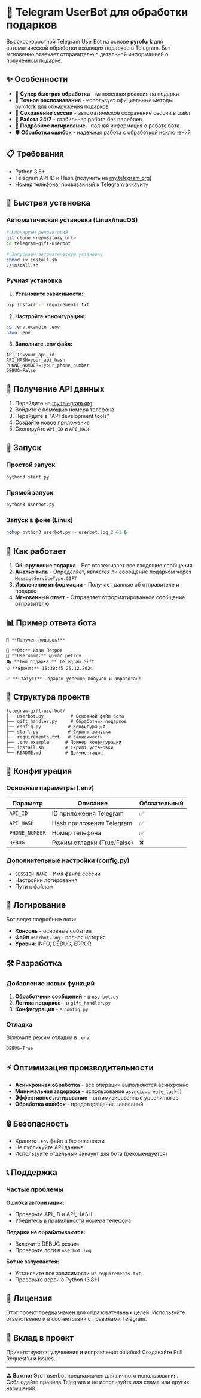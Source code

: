 # 🎁 Telegram UserBot для обработки подарков

Высокоскоростной Telegram UserBot на основе **pyrofork** для автоматической обработки входящих подарков в Telegram. Бот мгновенно отвечает отправителю с детальной информацией о полученном подарке.

## ✨ Особенности

- 🚀 **Супер быстрая обработка** - мгновенная реакция на подарки
- 🎯 **Точное распознавание** - использует официальные методы pyrofork для обнаружения подарков
- 💾 **Сохранение сессии** - автоматическое сохранение сессии в файл
- 🔄 **Работа 24/7** - стабильная работа без перебоев
- 📝 **Подробное логирование** - полная информация о работе бота
- 🛡️ **Обработка ошибок** - надежная работа с обработкой исключений

## 📋 Требования

- Python 3.8+
- Telegram API ID и Hash (получить на [my.telegram.org](https://my.telegram.org))
- Номер телефона, привязанный к Telegram аккаунту

## 🚀 Быстрая установка

### Автоматическая установка (Linux/macOS)

```bash
# Клонируем репозиторий
git clone <repository_url>
cd telegram-gift-userbot

# Запускаем автоматическую установку
chmod +x install.sh
./install.sh
```

### Ручная установка

1. **Установите зависимости:**
```bash
pip install -r requirements.txt
```

2. **Настройте конфигурацию:**
```bash
cp .env.example .env
nano .env
```

3. **Заполните .env файл:**
```env
API_ID=your_api_id
API_HASH=your_api_hash
PHONE_NUMBER=+your_phone_number
DEBUG=False
```

## 🔑 Получение API данных

1. Перейдите на [my.telegram.org](https://my.telegram.org)
2. Войдите с помощью номера телефона
3. Перейдите в "API development tools"
4. Создайте новое приложение
5. Скопируйте `API_ID` и `API_HASH`

## 🎯 Запуск

### Простой запуск
```bash
python3 start.py
```

### Прямой запуск
```bash
python3 userbot.py
```

### Запуск в фоне (Linux)
```bash
nohup python3 userbot.py > userbot.log 2>&1 &
```

## 📱 Как работает

1. **Обнаружение подарка** - Бот отслеживает все входящие сообщения
2. **Анализ типа** - Определяет, является ли сообщение подарком через `MessageServiceType.GIFT`
3. **Извлечение информации** - Получает данные об отправителе и подарке
4. **Мгновенный ответ** - Отправляет отформатированное сообщение отправителю

## 📊 Пример ответа бота

```
🎁 **Получен подарок!**

👤 **От:** Иван Петров
📱 **Username:** @ivan_petrov
🎭 **Тип подарка:** Telegram Gift
⏰ **Время:** 15:30:45 25.12.2024

✅ **Статус:** Подарок успешно получен и обработан!
```

## 📁 Структура проекта

```
telegram-gift-userbot/
├── userbot.py          # Основной файл бота
├── gift_handler.py     # Обработчик подарков
├── config.py          # Конфигурация
├── start.py           # Скрипт запуска
├── requirements.txt   # Зависимости
├── .env.example      # Пример конфигурации
├── install.sh        # Скрипт установки
└── README.md         # Документация
```

## 🔧 Конфигурация

### Основные параметры (.env)

| Параметр | Описание | Обязательный |
|----------|----------|--------------|
| `API_ID` | ID приложения Telegram | ✅ |
| `API_HASH` | Hash приложения Telegram | ✅ |
| `PHONE_NUMBER` | Номер телефона | ✅ |
| `DEBUG` | Режим отладки (True/False) | ❌ |

### Дополнительные настройки (config.py)

- `SESSION_NAME` - Имя файла сессии
- Настройки логирования
- Пути к файлам

## 📝 Логирование

Бот ведет подробные логи:
- **Консоль** - основные события
- **Файл** `userbot.log` - полная история
- **Уровни**: INFO, DEBUG, ERROR

## 🛠️ Разработка

### Добавление новых функций

1. **Обработчики сообщений** - в `userbot.py`
2. **Логика подарков** - в `gift_handler.py`
3. **Конфигурация** - в `config.py`

### Отладка

Включите режим отладки в `.env`:
```env
DEBUG=True
```

## ⚡ Оптимизация производительности

- **Асинхронная обработка** - все операции выполняются асинхронно
- **Минимальная задержка** - использование `asyncio.create_task()`
- **Эффективное логирование** - оптимизированные уровни логов
- **Обработка ошибок** - предотвращение зависаний

## 🔒 Безопасность

- Храните `.env` файл в безопасности
- Не публикуйте API данные
- Используйте отдельный аккаунт для бота (рекомендуется)

## 📞 Поддержка

### Частые проблемы

**Ошибка авторизации:**
- Проверьте API_ID и API_HASH
- Убедитесь в правильности номера телефона

**Подарки не обрабатываются:**
- Включите DEBUG режим
- Проверьте логи в `userbot.log`

**Бот не запускается:**
- Установите все зависимости из `requirements.txt`
- Проверьте версию Python (3.8+)

## 📄 Лицензия

Этот проект предназначен для образовательных целей. Используйте ответственно и в соответствии с правилами Telegram.

## 🤝 Вклад в проект

Приветствуются улучшения и исправления ошибок! Создавайте Pull Request'ы и Issues.

---

**⚠️ Важно:** Этот userbot предназначен для личного использования. Соблюдайте правила Telegram и не используйте для спама или других нарушений.